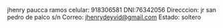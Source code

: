 jhenry paucca ramos
celular: 918306581
DNI:76342056
Direcccion: jr san pedro de palco s/n
Correo: jhenrydeyvid@gmail.com
Estado: soltero
